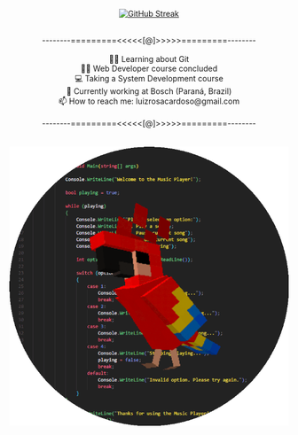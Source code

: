 <div align='center'>

[![GitHub Streak](http://github-readme-streak-stats.herokuapp.com?user=luizblank&theme=radical&date_format=j%20M%5B%20Y%5D&mode=weekly)](https://git.io/streak-stats)
<br><br>
</div>

<div align='center'>
--------=========<<<<<[@]>>>>>=========--------<br><br>
👨‍💻 Learning about Git<br>
👨‍🎓 Web Developer course concluded<br>
💻 Taking a System Development course<br>
🦾 Currently working at Bosch (Paraná, Brazil)<br>
📫 How to reach me: luizrosacardoso@gmail.com<br><br>
--------=========<<<<<[@]>>>>>=========--------<br>
</div>

<div align='center'>
<br><br>
<img src='parrot circle.gif' align='top'>
</div>
